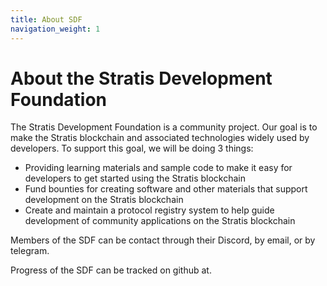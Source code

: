 ```yaml
---
title: About SDF
navigation_weight: 1
---
```

# About the Stratis Development Foundation

The Stratis Development Foundation is a community project. Our goal is to make the Stratis blockchain and associated technologies widely used by developers. To support this goal, we will be doing 3 things:

* Providing learning materials and sample code to make it easy for developers to get started using the Stratis blockchain
* Fund bounties for creating software and other materials that support development on the Stratis blockchain
* Create and maintain a protocol registry system to help guide development of community applications on the Stratis blockchain

<a name="help_sdf"></a> Members of the SDF can be contact through their Discord, by email, or by telegram.

Progress of the SDF can be tracked on github at.